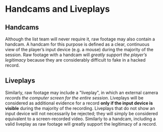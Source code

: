 <div class='panel fade js-scroll-anim' data-anim='fade'>

# Handcams and Liveplays

## Handcams

Although the list team will never require it, raw footage may also contain a handcam. A handcam for this purpose is defined as a clear, continuous view of the player’s input device (e.g. a mouse) during the majority of the session. Raw footage with a handcam will *greatly support the player’s legitimacy* because they are considerably difficult to fake in a hacked record.

## Liveplays

Similarly, raw footage may include a "liveplay", in which an external camera *records the computer screen for the entire session*. Liveplays will be considered as additional evidence for a record **only if the input device is visible** during the majority of the recording. Liveplays that do not show an input device will not necessarily be rejected; they will simply be considered equivalent to a screen-recorded video. Similarly to a handcam, including a valid liveplay as raw footage will greatly support the legitimacy of a record.

</div>
